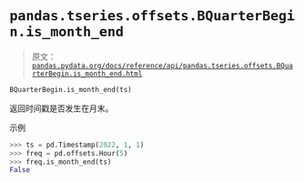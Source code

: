 # `pandas.tseries.offsets.BQuarterBegin.is_month_end`

> 原文：[`pandas.pydata.org/docs/reference/api/pandas.tseries.offsets.BQuarterBegin.is_month_end.html`](https://pandas.pydata.org/docs/reference/api/pandas.tseries.offsets.BQuarterBegin.is_month_end.html)

```py
BQuarterBegin.is_month_end(ts)
```

返回时间戳是否发生在月末。

示例

```py
>>> ts = pd.Timestamp(2022, 1, 1)
>>> freq = pd.offsets.Hour(5)
>>> freq.is_month_end(ts)
False 
```
